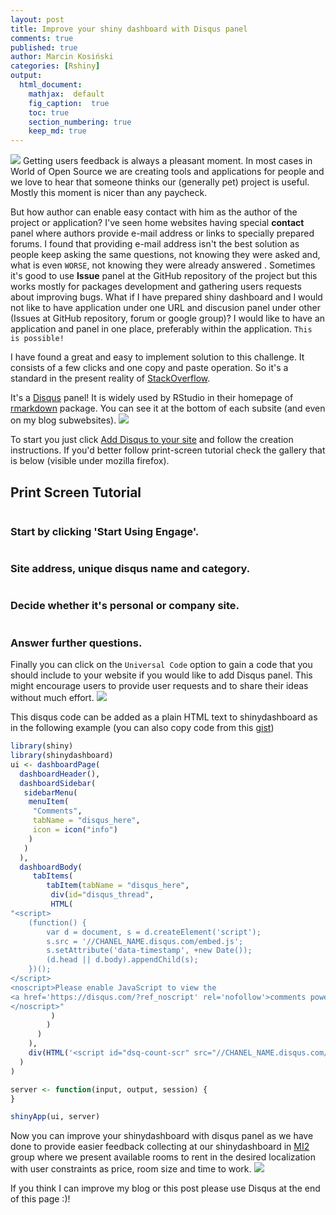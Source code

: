 ```yaml
---
layout: post
title: Improve your shiny dashboard with Disqus panel
comments: true
published: true
author: Marcin Kosiński
categories: [Rshiny]
output:
  html_document:
    mathjax:  default
    fig_caption:  true
    toc: true
    section_numbering: true
    keep_md: true
---
```


<a href="http://mi2.mini.pw.edu.pl:8080/CzasDojazdu/App/"><img src="/images/fulls/disqus_shiny.png" class="fit image"></a> Getting users feedback is always a pleasant moment. In most cases in World of Open Source we are creating tools and applications for people and we love to hear that someone thinks our (generally pet) project is useful. Mostly this moment is nicer than any paycheck.

But how author can enable easy contact with him as the author of the project or application? I've seen home websites having special **contact** panel where authors provide e-mail address or links to specially prepared forums. I found that providing e-mail address isn't the best solution as people keep asking the same questions, not knowing they were asked and, what is even `WORSE`, not knowing they were already answered
.
Sometimes it's good to use **Issue** panel at the GitHub repository of the project but this works mostly for packages development and gathering users requests about improving bugs. What if I have prepared shiny dashboard and I would not like to have application under one URL and discusion panel under other (Issues at GitHub repository, forum or google group)? I would like to have an application and panel in one place, preferably within the application. `This is possible!`

I have found a great and easy to implement solution to this challenge. It consists of a few clicks and one copy and paste operation. So it's a standard in the present reality of [StackOverflow](http://stackoverflow.com/). 

It's a [Disqus](https://disqus.com/) panel! It is widely used by RStudio in their homepage of [rmarkdown](http://rmarkdown.rstudio.com/) package. You can see it at the bottom of each subsite (and even on my blog subwebsites).
<img src="/images/fulls/disqus_rmarkdown.png" class="fit image">

To start you just click [Add Disqus to your site](https://publishers.disqus.com/engage?utm_source=rmarkdown&utm_medium=Disqus-Footer) and follow the creation instructions. If you'd better follow print-screen tutorial check the gallery that is below (visible under mozilla firefox).

<div id ="gallery">
					<section id="two">
						<h2>Print Screen Tutorial</h2>
						<div class="row">
							<article class="6u 12u$(xsmall) work-item">
								<a href="images/fulls/disqus_step1.png" class="image fit thumb"><img src="images/thumbs/disqus_step1.png" alt="" /></a>
								<h3>Start by clicking 'Start Using Engage'.</h3>
							</article>
							<article class="6u$ 12u$(xsmall) work-item">
								<a href="images/fulls/disqus_step2.png" class="image fit thumb"><img src="images/thumbs/disqus_step2.png" alt="" /></a>
								<h3>Site address, unique disqus name and category.</h3>
							</article>
							<article class="6u 12u$(xsmall) work-item">
								<a href="images/fulls/disqus_step3.png" class="image fit thumb"><img src="images/thumbs/disqus_step3.png" alt="" /></a>
								<h3>Decide whether it's personal or company site.</h3>
							</article>
							<article class="6u$ 12u$(xsmall) work-item">
								<a href="images/fulls/disqus_step4.png" class="image fit thumb"><img src="images/thumbs/disqus_step4.png" alt="" /></a>
								<h3>Answer further questions.</h3>
							</article>
  						</div>
						</section>
</div>


Finally you can click on the `Universal Code` option to gain a code that you should include to your website if you would like to add Disqus panel. This might encourage users to provide user requests and to share their ideas without much effort. 
<img src="/images/fulls/disqus_final1.png" class="fit image">

This disqus code can be added as a plain HTML text to shinydashboard as in the following example (you can also copy code from this [gist](https://gist.github.com/MarcinKosinski/d1655939ba3666359ea74fd0cccc3963))


```r
library(shiny)
library(shinydashboard)
ui <- dashboardPage(
  dashboardHeader(),
  dashboardSidebar(
   sidebarMenu(
    menuItem(
     "Comments",
     tabName = "disqus_here",
     icon = icon("info")
    )
   )
  ),
  dashboardBody(
     tabItems(
        tabItem(tabName = "disqus_here",
         div(id="disqus_thread",
         HTML(
"<script>
    (function() {  
        var d = document, s = d.createElement('script');
        s.src = '//CHANEL_NAME.disqus.com/embed.js';
        s.setAttribute('data-timestamp', +new Date());
        (d.head || d.body).appendChild(s);
    })();
</script>
<noscript>Please enable JavaScript to view the
<a href='https://disqus.com/?ref_noscript' rel='nofollow'>comments powered by Disqus.</a>
</noscript>"
         )
        )
      )
    ),
    div(HTML('<script id="dsq-count-scr" src="//CHANEL_NAME.disqus.com/count.js" async></script>'))
  )
) 

server <- function(input, output, session) {
}

shinyApp(ui, server)
```

Now you can improve your shinydashboard with disqus panel as we have done to provide easier feedback collecting at our shinydashboard in [MI2](https://github.com/mi2-warsaw/) group where we present available rooms to rent in the desired localization with user constraints as price, room size and time to work.
<a href="http://mi2.mini.pw.edu.pl:8080/CzasDojazdu/App/"><img src="/images/fulls/disqus_shiny.png" class="fit image"></a>

If you think I can improve my blog or this post please use Disqus at the end of this page :)!
